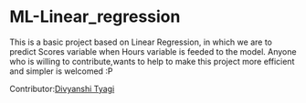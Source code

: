 # ML-Linear_regression
This is a basic project based on Linear Regression,
in which we are to predict Scores variable when
Hours variable is feeded to the model.
Anyone who is willing to contribute,wants to help
to make this project more efficient and simpler is welcomed :P

Contributor:[Divyanshi Tyagi](https://www.github.com/divyanshityagi)
